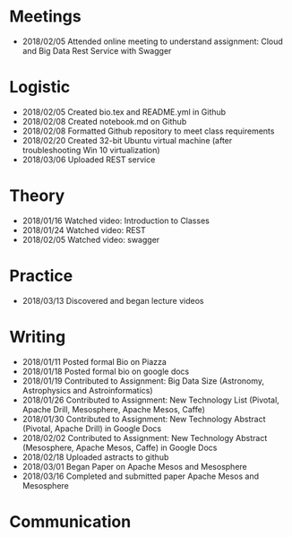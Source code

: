 # Meetings
* 2018/02/05 Attended online meeting to understand assignment: Cloud and Big Data Rest Service with Swagger


# Logistic
* 2018/02/05 Created bio.tex and README.yml in Github
* 2018/02/08 Created notebook.md on Github
* 2018/02/08 Formatted Github repository to meet class requirements
* 2018/02/20 Created 32-bit Ubuntu virtual machine (after troubleshooting Win 10 virtualization)
* 2018/03/06 Uploaded REST service


# Theory
* 2018/01/16 Watched video: Introduction to Classes
* 2018/01/24 Watched video: REST
* 2018/02/05 Watched video: swagger


# Practice
* 2018/03/13 Discovered and began lecture videos


# Writing
* 2018/01/11 Posted formal Bio on Piazza
* 2018/01/18 Posted formal bio on google docs 
* 2018/01/19 Contributed to Assignment: Big Data Size (Astronomy, Astrophysics and Astroinformatics)
* 2018/01/26 Contributed to Assignment: New Technology List (Pivotal, Apache Drill, Mesosphere, Apache Mesos, Caffe)
* 2018/01/30 Contributed to Assignment: New Technology Abstract (Pivotal, Apache Drill) in Google Docs
* 2018/02/02 Contributed to Assignment: New Technology Abstract (Mesosphere, Apache Mesos, Caffe) in Google Docs
* 2018/02/18 Uploaded astracts to github
* 2018/03/01 Began Paper on Apache Mesos and Mesosphere
* 2018/03/16 Completed and submitted paper Apache Mesos and Mesosphere

# Communication

